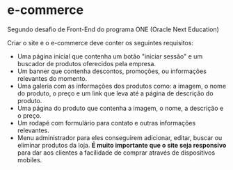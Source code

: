 # e-commerce
 Segundo desafio de Front-End do programa ONE (Oracle Next Education)

Criar o site e o e-commerce deve conter os seguintes requisitos: 
- Uma página inicial que contenha um botão "iniciar sessão" e um buscador de produtos oferecidos pela empresa.
- Um banner que contenha descontos, promoções, ou informações relevantes do momento.
- Uma galeria com as informações dos produtos como: a imagem, o nome do produto, o preço e um link que leva até a página de descrição do produto.
- Uma página do produto que contenha a imagem, o nome, a descrição e o preço.
- Um rodapé com formulário para contato e outras informações relevantes.
- Menu administrador para eles conseguirem adicionar, editar, buscar ou eliminar produtos da loja.
**É muito importante que o site seja responsivo** para dar aos clientes a facilidade de comprar através de dispositivos mobiles.